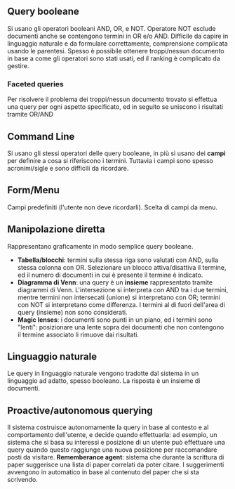## Query booleane
Si usano gli operatori booleani AND, OR, e NOT. Operatore NOT esclude documenti anche se contengono termini in OR e/o AND.
Difficile da capire in linguaggio naturale e da formulare correttamente, comprensione complicata usando le parentesi.
Spesso è possibile ottenere troppi/nessun documento in base a come gli operatori sono stati usati, ed il ranking è complicato da gestire.


### Faceted queries 
Per risolvere il problema dei troppi/nessun documento trovato si effettua una query per ogni aspetto specificato, ed in seguito se uniscono i risultati tramite OR/AND

## Command Line
Si usano gli stessi operatori delle query booleane, in più si usano dei **campi** per definire a cosa si riferiscono i termini. Tuttavia i campi sono spesso acronimi/sigle e sono difficili da ricordare.

## Form/Menu
Campi predefiniti (l'utente non deve ricordarli). Scelta di campi da menu.

## Manipolazione diretta
Rappresentano graficamente in modo semplice query booleane.

- **Tabella/blocchi**: termini sulla stessa riga sono valutati con AND, sulla stessa colonna con OR. Selezionare un blocco attiva/disattiva il termine, ed il numero di documenti in cui è presente il termine è indicato.
- **Diagramma di Venn**: una query è un **insieme** rappresentato tramite diagrammi di Venn. L'intersezione si interpreta con AND tra i due termini, mentre termini non intersecati (unione) si interpretano con OR; termini con NOT si interpretano come differenza. I termini al di fuori dell'area di query (insieme) non sono considerati.
- **Magic lenses**: i documenti sono punti in un piano, ed i termini sono "lenti": posizionare una lente sopra dei documenti che non contengono il termine associato li rimuove dai risultati.

## Linguaggio naturale
Le query in linguaggio naturale vengono tradotte dal sistema in un linguaggio ad adatto, spesso booleano. La risposta è un insieme di documenti.

## Proactive/autonomous querying
Il sistema costruisce autonomamente la query in base al contesto e al comportamento dell'utente, e decide quando effettuarla: ad esempio, un sistema che si basa su interessi e posizione di un utente può effettuare una query quando questo raggiunge una nuova posizione per raccomandare posti da visitare.
**Rememberance agent**: sistema che durante la scrittura di paper suggerisce una lista di paper correlati da poter citare. I suggerimenti avvengono in automatico in base al contenuto del paper che si sta scrivendo.